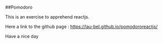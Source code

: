 ##Pomodoro

This is an exercise to apprehend reactjs. 

Here a link to the github page : https://lau-bel.github.io/pomodororeactjs/


Have a nice day
